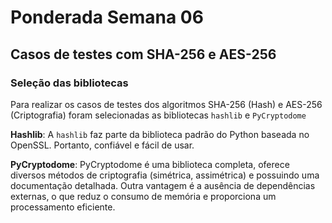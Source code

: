 # Ponderada Semana 06
## Casos de testes com SHA-256 e AES-256
### Seleção das bibliotecas
Para realizar os casos de testes dos algoritmos SHA-256 (Hash) e AES-256 (Criptografia) foram selecionadas as bibliotecas `hashlib` e `PyCryptodome`

**Hashlib**: A `hashlib` faz parte da biblioteca padrão do Python baseada no OpenSSL. Portanto, confiável e fácil de usar.

**PyCryptodome**: PyCryptodome é uma biblioteca completa, oferece diversos métodos de criptografia (simétrica, assimétrica) e possuindo uma documentação detalhada. Outra vantagem é a ausência de dependências externas, o que reduz  o consumo de memória e proporciona um processamento eficiente. 